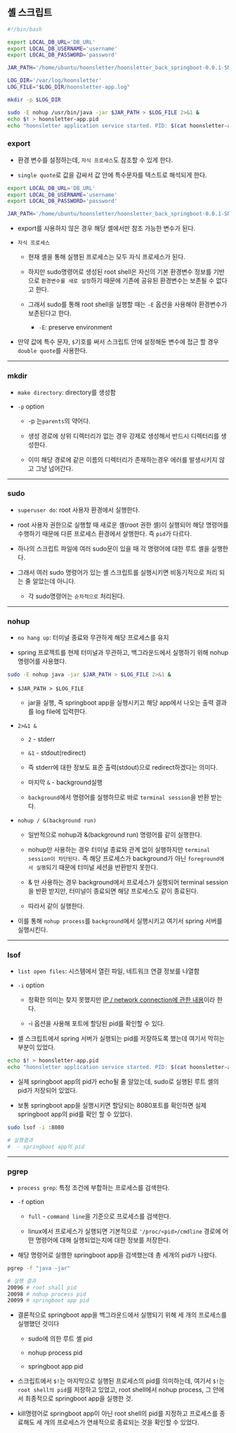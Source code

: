 ## 셸 스크립트

```sh
#!/bin/bash

export LOCAL_DB_URL='DB_URL'
export LOCAL_DB_USERNAME='username'
export LOCAL_DB_PASSWORD='password'

JAR_PATH='/home/ubuntu/hoonsletter/hoonsletter_back_springboot-0.0.1-SNAPSHOT.jar'

LOG_DIR='/var/log/hoonsletter'
LOG_FILE="$LOG_DIR/hoonsletter-app.log"

mkdir -p $LOG_DIR

sudo -E nohup /usr/bin/java -jar $JAR_PATH > $LOG_FILE 2>&1 &
echo $! > hoonsletter-app.pid
echo "hoonsletter application service started. PID: $(cat hoonsletter-app.pid)"
```

### export

- 환경 변수를 설정하는데, `자식 프로세스`도 참조할 수 있게 한다.

- `single quote`로 값을 감싸서 값 안에 특수문자를 텍스트로 해석되게 한다.

```sh
export LOCAL_DB_URL='DB_URL'
export LOCAL_DB_USERNAME='username'
export LOCAL_DB_PASSWORD='password'

JAR_PATH='/home/ubuntu/hoonsletter/hoonsletter_back_springboot-0.0.1-SNAPSHOT.jar'
```

- export를 사용하지 않은 경우 해당 셸에서만 참조 가능한 변수가 된다.

- `자식 프로세스`

  - 현재 셸을 통해 실행된 프로세스는 모두 자식 프로세스가 된다.

  - 하지만 sudo명령어로 생성된 root shell은 자신의 기본 환경변수 정보를 기반으로 `환경변수를 새로 설정`하기 때문에 기존에 공유된 환경변수는 보존될 수 없다고 한다.

  - 그래서 sudo를 통해 root shell을 실행할 때는 `-E` 옵션을 사용해야 환경변수가 보존된다고 한다.

    - `-E`: preserve environment

- 만약 값에 특수 문자, `$`기호를 써서 스크립트 안에 설정해둔 변수에 접근 할 경우 `double quote`를 사용한다.

<hr />

### mkdir

- `make directory`: directory를 생성함

- `-p` option

  - -p 는`parents`의 약어다.

  - 생성 경로에 상위 디렉터리가 없는 경우 강제로 생성해서 반드시 디렉터리를 생성한다.

  - 이미 해당 경로에 같은 이름의 디렉터리가 존재하는경우 에러를 발생시키지 않고 그냥 넘어간다.

<hr />

### sudo

- `superuser do`: root 사용자 환경에서 실행한다.

- root 사용자 권한으로 실행할 때 새로운 셸(root 권한 셸)이 실행되어 해당 명령어를 수행하기 때문에 다른 프로세스 환경에서 살행한다. 즉 `pid`가 다르다.

- 하나의 스크립트 파일에 여러 sudo문이 있을 때 각 명령어에 대한 루트 셸을 실행한다.

- 그래서 여러 sudo 명령어가 있는 셸 스크립트를 실행시키면 비동기적으로 처리 되는 줄 알았는데 아니다.

  - 각 sudo명령어는 `순차적으로` 처리된다.

<hr />

### nohup

- `no hang up`: 터미널 종료와 무관하게 해당 프로세스를 유지

- spring 프로젝트를 현제 터미널과 무관하고, 백그라운드에서 실행하기 위해 nohup 명령어를 사용했다.

```sh
sudo -E nohup java -jar $JAR_PATH > $LOG_FILE 2>&1 &
```

- `$JAR_PATH > $LOG_FILE`

  - jar을 실행, 즉 springboot app을 실행시키고 해당 app에서 나오는 출력 결과를 log file에 입력한다.

- `2>&1 &`

  - `2` - stderr

  - `&1` - stdout(redirect)

  - 즉 stderr에 대한 정보도 표준 출력(stdout)으로 redirect하겠다는 의미다.

  - 마지막 `&` - background실행

  - `background`에서 명령어를 실행하므로 바로 `terminal session`을 반환 받는다.

- `nohup / &(background run)`

  - 일반적으로 nohup과 &(background run) 명령어를 같이 실행한다.

  - nohup만 사용하는 경우 터미널 종료와 관계 없이 실행하지만 `terminal session이 차단된다.` 즉 해당 프로세스가 background가 아닌 `foreground에서 실행`되기 때문에 터미널 세션을 반환받지 못한다.

  - & 만 사용하는 경우 background에서 프로세스가 실행되어 terminal session을 반환 받지만, 터미널이 종료되면 해당 프로세스도 같이 종료된다.

  - 따라서 같이 실행한다.

- 이를 통해 `nohup process`를 `background`에서 실행시키고 여기서 spring 서버를 실행시킨다.

<hr />

### lsof

- `list open files`: 시스템에서 열린 파일, 네트워크 연결 정보를 나열함

- `-i` option

  - 정확한 의미는 찾지 못했지만 [IP / network connection에 관한 내용](https://www.ubuntu-user.com/Magazine/Archive/2016/31/lsof-finds-shows-and-searches-data-streams)이라 한다.

  - -i 옵션을 사용해 포트에 할당된 pid를 확인할 수 있다.

- 셸 스크립트에서 spring 서버가 실행되는 pid를 저장하도록 했는데 여기서 막히는 부분이 있었다.

```sh
echo $! > hoonsletter-app.pid
echo "hoonsletter application service started. PID: $(cat hoonsletter-app.pid)"
```

- 실제 springboot app의 pid가 echo될 줄 알았는데, sudo로 실행된 루트 셸의 pid가 저장되어 있었다.

- 보통 springboot app을 실행시키면 할당되는 8080포트를 확인하면 실제 springboot app의 pid를 확인 할 수 있었다.

```sh
sudo lsof -i :8080

# 실행결과
#  - springboot app의 pid
```

<hr />

### pgrep

- `process grep`: 특정 조건에 부합하는 프로세스를 검색한다.

- `-f` option

  - `full` - `command line`을 기준으로 프로세스를 검색한다.

  - linux에서 프로세스가 실행되면 기본적으로 `'/proc/<pid>/cmdline` 경로에 어떤 명령어에 대해 실행되었는지에 대한 정보를 저장한다.

- 해당 명령어로 실행한 springboot app을 검색했는데 총 세개의 pid가 나왔다.

```sh
pgrep -f "java -jar"

# 실행 결과
20096 # root shall pid
20098 # nohup process pid
20099 # springboot app pid
```

- 결론적으로 springboot app을 백그라운드에서 실행되기 위해 세 개의 프로세스를 실행했던 것이다

  - sudo에 의한 루트 셸 pid

  - nohup process pid

  - springboot app pid

- 스크립트에서 `$!`는 마지막으로 실행된 프로세스의 pid를 의미하는데, 여기서 `$!`는 `root shell의 pid`를 저장하고 있었고, root shell에서 nohup process, 그 안에서 최종적으로 springboot app을 실행한 것.

- kill명령어로 springboot app이 아닌 root shell의 pid를 지정하고 프로세스를 종료해도 세 개의 프로세스가 연쇄적으로 종료되는 것을 확인할 수 있었다.
